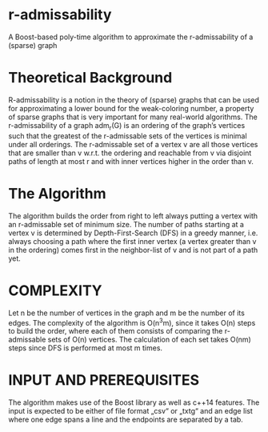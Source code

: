 # r-admissability
A Boost-based poly-time algorithm to approximate the r-admissability of a (sparse) graph

# Theoretical Background 
R-admissability is a notion in the theory of (sparse) graphs that can be used for approximating a lower bound for the weak-coloring number, a property of sparse graphs that is very important for many real-world algorithms. 
The r-admissability of a graph adm<sub>r</sub>(G) is an ordering of the graph’s vertices such that the greatest of the r-admissable sets of the vertices is minimal under all orderings. The r-admissable set of a vertex v are all those vertices that are smaller than v w.r.t. the ordering and reachable from v via disjoint paths of length at most r and with inner vertices higher in the order than v.

# The Algorithm
The algorithm builds the order from right to left always putting a vertex with an r-admissable set of minimum size. The number of paths starting at a vertex v is determined by Depth-First-Search (DFS) in a greedy manner, i.e. always choosing a path where the first inner vertex (a vertex greater than v in the ordering) comes first in the neighbor-list of v and is not part of a path yet.

# COMPLEXITY
Let n be the number of vertices in the graph and m be the number of its edges.
The complexity of the algorithm is O(n<sup>3</sup>m), since it takes O(n) steps to build the order, where each of them consists of comparing the r-admissable sets of O(n) vertices. The calculation of each set takes O(nm) steps since DFS is performed at most m times.

# INPUT AND PREREQUISITES
The algorithm makes use of the Boost library as well as c++14 features.
The input is expected to be either of file format „csv“ or „txtg“ and an edge list where one edge spans a line and the endpoints are separated by a tab. 
